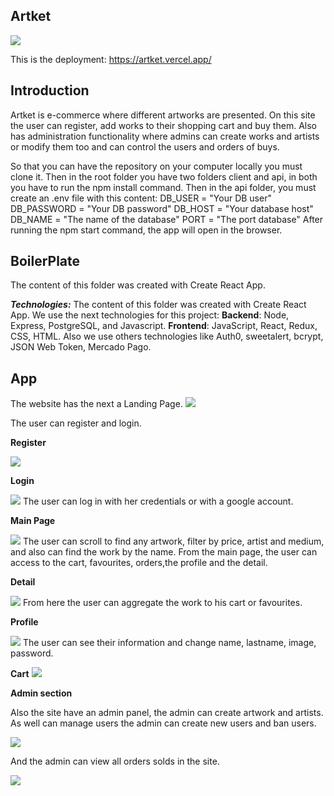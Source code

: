 ## Artket

<img src="../client/assets/LandingPage.png"> </img>

This is the deployment:
https://artket.vercel.app/

## Introduction

Artket is e-commerce where different artworks are presented. On this site the user can register,
add works to their shopping cart and buy them. Also has administration functionality where
admins can create works and artists or modify them too and can control the users and orders of buys.

So that you can have the repository on your computer locally you must clone it. Then in the root folder
you have two folders client and api, in both you have to run the npm install command. Then in the api folder,
you must create an .env file with this content: DB_USER = "Your DB user" DB_PASSWORD = "Your DB password"
DB_HOST = "Your database host" DB_NAME = "The name of the database" PORT = "The port database" After running
the npm start command, the app will open in the browser.

## BoilerPlate

The content of this folder was created with Create React App.

**_Technologies:_**
The content of this folder was created with Create React App.
We use the next technologies for this project: **Backend**: Node, Express, PostgreSQL, and Javascript. **Frontend**: JavaScript, React, Redux, CSS, HTML. Also we use others technologies like Auth0, sweetalert, bcrypt, JSON Web Token, Mercado Pago.

## App

The website has the next a Landing Page.
<img src="../client/assets/LandingPage.png"> </img>

The user can register and login.

**Register**

<img src="../client/assets/Register.png"> </img>

**Login**

<img src="../client/assets/Login.png"> </img>
The user can log in with her credentials or with a google account.

**Main Page**

<img src="../client/assets/MainPage.gif"> </img>
The user can scroll to find any artwork, filter by price, artist and medium, and also can find the work by the name.
From the main page, the user can access to the cart, favourites, orders,the profile and the detail.

**Detail**

<img src="../client/assets/Detail.png"> </img>
From here the user can aggregate the work to his cart or favourites.

**Profile**

<img src="../client/assets/UserInfo.png"> </img>
The user can see their information and change name, lastname, image, password.

**Cart**
<img src="../client/assets/Carrito.png"> </img>

**Admin section**

Also the site have an admin panel, the admin can create artwork and artists.
As well can manage users the admin can create new users and ban users.

<img src="../client/assets/AdminPanel.png"> </img>

And the admin can view all orders solds in the site.

<img src="../client/assets/Orders.png"> </img>








